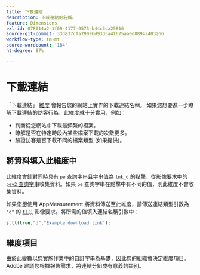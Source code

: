 ```yaml
---
title: 下載連結
description: 下載連結的名稱。
feature: Dimensions
exl-id: 078014a2-1f09-4177-9575-b44c5da25816
source-git-commit: 33d837cfa7909bd93d5a4f675aa0d8894a403266
workflow-type: tm+mt
source-wordcount: '184'
ht-degree: 87%

---
```


# 下載連結

「下載連結」 [維度](overview.md) 會報告您的網站上實作的下載連結名稱。 如果您想要進一步瞭解下載連結的訪客行為，此維度就十分實用，例如：

* 判斷從您網站中下載最頻繁的檔案。
* 瞭解是否在特定時段內某些檔案下載的次數更多。
* 驗證訪客是否下載不同的檔案類型 (如果提供)。

## 將資料填入此維度中

此維度會針對同時具有 `pe` 查詢字串且字串值為 `lnk_d` 的點擊，從影像要求中的 [`pev2` 查詢字串](/help/implement/validate/query-parameters.md)收集資料。如果 `pe` 查詢字串在點擊中有不同的值，則此維度不會收集資料。

如果您想使用 AppMeasurement 將資料傳送至此維度，請傳送連結類型引數為 `"d"` 的 [`tl()`](/help/implement/vars/functions/tl-method.md) 影像要求。將所需的值填入連結名稱引數中：

```js
s.tl(true,"d","Example download link");
```

## 維度項目

由於此變數以您實施作業中的自訂字串為基礎，因此您的組織會決定維度項目。Adobe 建議您根據報告需求，將連結分組成有意義的類別。
